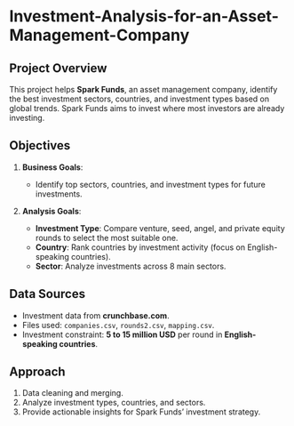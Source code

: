
# Investment-Analysis-for-an-Asset-Management-Company

## Project Overview

This project helps **Spark Funds**, an asset management company, identify the best investment sectors, countries, and investment types based on global trends. Spark Funds aims to invest where most investors are already investing.

## Objectives

1. **Business Goals**:
   - Identify top sectors, countries, and investment types for future investments.
   
2. **Analysis Goals**:
   - **Investment Type**: Compare venture, seed, angel, and private equity rounds to select the most suitable one.
   - **Country**: Rank countries by investment activity (focus on English-speaking countries).
   - **Sector**: Analyze investments across 8 main sectors.

## Data Sources

- Investment data from **crunchbase.com**.
- Files used: `companies.csv`, `rounds2.csv`, `mapping.csv`.
- Investment constraint: **5 to 15 million USD** per round in **English-speaking countries**.

## Approach

1. Data cleaning and merging.
2. Analyze investment types, countries, and sectors.
3. Provide actionable insights for Spark Funds’ investment strategy.


